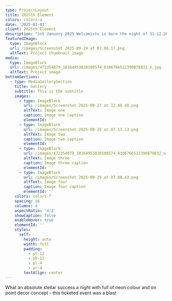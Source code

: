 ```yaml
---
type: ProjectLayout
title: 2025th Element
colors: colors-a
date: '2025-01-01'
client: 2025th Element
description: "1st January 2025 Welcomists is born the night of 31.12.2024 and morning of 1.1.2025   \U0001F680 in the 2025th Element Event in Lisbon! \U0001F3D9️ The energy was absolutely cosmic, and 4 DJs had the pleasure of spinning some spacey, interstellar sounds that took the crowd on a journey."
featuredImage:
  type: ImageBlock
  url: /images/Screenshot 2025-09-29 at 07.06.17.png
  altText: Project thumbnail image
media:
  type: ImageBlock
  url: /images/472354079_10164953820108574_8106766522390878832_n.jpg
  altText: Project image
bottomSections:
  - type: MediaGallerySection
    title: Gallery
    subtitle: This is the subtitle
    images:
      - type: ImageBlock
        url: /images/Screenshot 2025-09-27 at 22.46.48.png
        altText: Image one
        caption: Image one caption
        elementId: ''
      - type: ImageBlock
        url: /images/Screenshot 2025-09-29 at 07.13.13.png
        altText: Image two
        caption: Image two caption
        elementId: ''
      - type: ImageBlock
        url: /images/472354079_10164953820108574_8106766522390878832_n.jpg
        altText: Image three
        caption: Image three caption
        elementId: ''
      - type: ImageBlock
        url: /images/Screenshot 2025-09-29 at 07.08.43.png
        altText: Image four
        caption: Image four caption
        elementId: ''
    colors: colors-f
    spacing: 16
    columns: 4
    aspectRatio: '4:3'
    showCaption: false
    enableHover: true
    elementId: ''
    styles:
      self:
        height: auto
        width: full
        padding:
          - pt-12
          - pb-12
          - pl-4
          - pr-4
        textAlign: center
---
```

What an absolute stellar success a night with full  of neon colour and on point decor concept - this ticketed event was a blast
